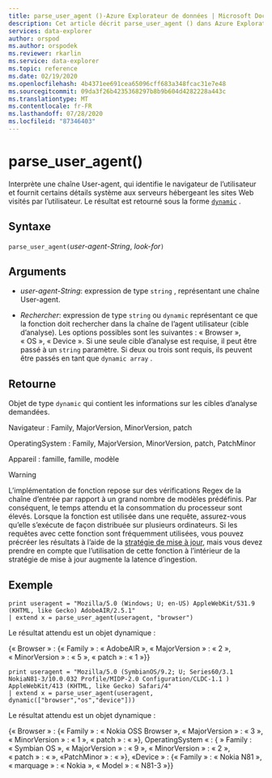 ```yaml
---
title: parse_user_agent ()-Azure Explorateur de données | Microsoft Docs
description: Cet article décrit parse_user_agent () dans Azure Explorateur de données.
services: data-explorer
author: orspod
ms.author: orspodek
ms.reviewer: rkarlin
ms.service: data-explorer
ms.topic: reference
ms.date: 02/19/2020
ms.openlocfilehash: 4b4371ee691cea65096cff683a348fcac31e7e48
ms.sourcegitcommit: 09da3f26b4235368297b8b9b604d4282228a443c
ms.translationtype: MT
ms.contentlocale: fr-FR
ms.lasthandoff: 07/28/2020
ms.locfileid: "87346403"
---
```

# <a name="parse_user_agent"></a>parse_user_agent()

Interprète une chaîne User-agent, qui identifie le navigateur de l’utilisateur et fournit certains détails système aux serveurs hébergeant les sites Web visités par l’utilisateur. Le résultat est retourné sous la forme [`dynamic`](./scalar-data-types/dynamic.md) . 

## <a name="syntax"></a>Syntaxe

`parse_user_agent(`*user-agent-String*, *look-for*`)`

## <a name="arguments"></a>Arguments

* *user-agent-String*: expression de type `string` , représentant une chaîne User-agent.

* *Rechercher*: expression de type `string` ou `dynamic` représentant ce que la fonction doit rechercher dans la chaîne de l’agent utilisateur (cible d’analyse). Les options possibles sont les suivantes : « Browser », « OS », « Device ». Si une seule cible d’analyse est requise, il peut être passé à un `string` paramètre.
Si deux ou trois sont requis, ils peuvent être passés en tant que `dynamic array` .

## <a name="returns"></a>Retourne

Objet de type `dynamic` qui contient les informations sur les cibles d’analyse demandées.

Navigateur : Family, MajorVersion, MinorVersion, patch                 

OperatingSystem : Family, MajorVersion, MinorVersion, patch, PatchMinor             

Appareil : famille, famille, modèle

> [!WARNING]
> L’implémentation de fonction repose sur des vérifications Regex de la chaîne d’entrée par rapport à un grand nombre de modèles prédéfinis. Par conséquent, le temps attendu et la consommation du processeur sont élevés.
Lorsque la fonction est utilisée dans une requête, assurez-vous qu’elle s’exécute de façon distribuée sur plusieurs ordinateurs.
Si les requêtes avec cette fonction sont fréquemment utilisées, vous pouvez précréer les résultats à l’aide de la [stratégie de mise à jour](../management/updatepolicy.md), mais vous devez prendre en compte que l’utilisation de cette fonction à l’intérieur de la stratégie de mise à jour augmente la latence d’ingestion.
 
## <a name="example"></a>Exemple

```kusto
print useragent = "Mozilla/5.0 (Windows; U; en-US) AppleWebKit/531.9 (KHTML, like Gecko) AdobeAIR/2.5.1"
| extend x = parse_user_agent(useragent, "browser") 
```

Le résultat attendu est un objet dynamique :

{« Browser » : {« Family » : « AdobeAIR », « MajorVersion » : « 2 », « MinorVersion » : « 5 », « patch » : « 1 »}}

```kusto
print useragent = "Mozilla/5.0 (SymbianOS/9.2; U; Series60/3.1 NokiaN81-3/10.0.032 Profile/MIDP-2.0 Configuration/CLDC-1.1 ) AppleWebKit/413 (KHTML, like Gecko) Safari/4"
| extend x = parse_user_agent(useragent, dynamic(["browser","os","device"])) 
```

Le résultat attendu est un objet dynamique :

{« Browser » : {« Family » : « Nokia OSS Browser », « MajorVersion » : « 3 », « MinorVersion » : « 1 », « patch » : « »}, OperatingSystem « : { » Family : « Symbian OS », « MajorVersion » : « 9 », « MinorVersion » : « 2 », « patch » : « », «PatchMinor » : « »}, «Device » : {« Family » : « Nokia N81 », « marquage » : « Nokia », « Model » : « N81-3 »}}